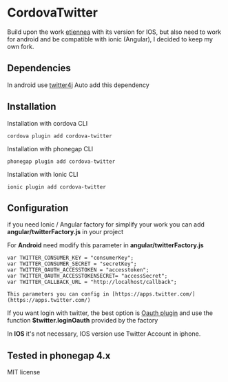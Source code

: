 CordovaTwitter
=======================

Build upon the work [etiennea](https://github.com/etiennea) with its version for IOS,
but also need to work for android and be compatible with ionic (Angular),
I decided to keep my own fork.

Dependencies
------------

In android use [twitter4j](http://twitter4j.org/en/index.html) Auto add this dependency


Installation
------------

Installation with cordova CLI

    cordova plugin add cordova-twitter

Installation with phonegap CLI

    phonegap plugin add cordova-twitter

Installation with Ionic CLI

	ionic plugin add cordova-twitter

Configuration
-------------

if you need Ionic / Angular factory for simplify your work you can add **angular/twitterFactory.js** in your project

For **Android** need modify this parameter in **angular/twitterFactory.js**

    var TWITTER_CONSUMER_KEY = "consumerKey";
    var TWITTER_CONSUMER_SECRET = "secretKey";
    var TWITTER_OAUTH_ACCESSTOKEN = "accesstoken";
    var TWITTER_OAUTH_ACCESSTOKENSECRET= "accessSecret";
    var TWITTER_CALLBACK_URL = "http://localhost/callback";

    This parameters you can config in [https://apps.twitter.com/](https://apps.twitter.com/)

If you want login with twitter, the best option is [Oauth plugin](http://ngcordova.com/docs/plugins/oauth/) and use the function **$twitter.loginOauth** provided by the factory



In **IOS** it's not necessary, IOS version use Twitter Account in iphone.

Tested in phonegap 4.x
----------------------



MIT license
